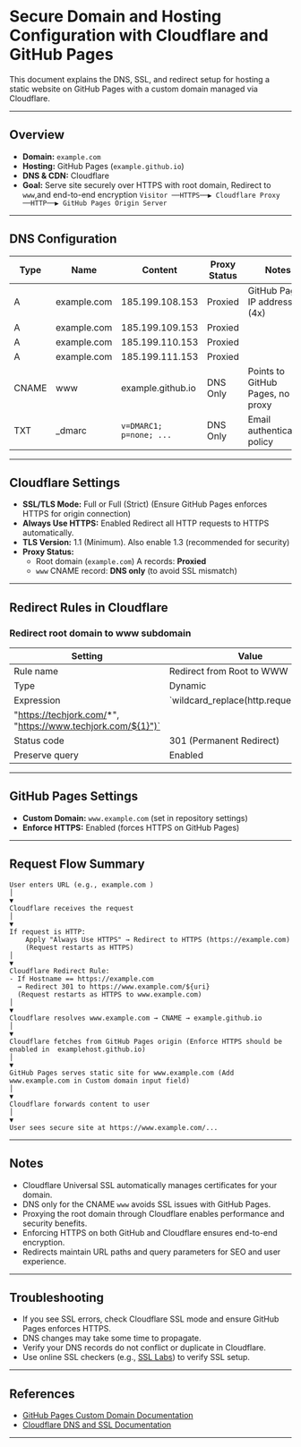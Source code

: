 # Secure Domain and Hosting Configuration with Cloudflare and GitHub Pages

This document explains the DNS, SSL, and redirect setup for hosting a static website on GitHub Pages with a custom domain managed via Cloudflare.

---

## Overview

- **Domain:** `example.com`
- **Hosting:** GitHub Pages (`example.github.io`)
- **DNS & CDN:** Cloudflare
- **Goal:** Serve site securely over HTTPS with root domain, Redirect to `www`,and end-to-end encryption `Visitor ──HTTPS──▶ Cloudflare Proxy ──HTTP──▶ GitHub Pages Origin Server`

---

## DNS Configuration

| Type  | Name        | Content                 | Proxy Status | Notes                            |
| ----- | ----------- | ----------------------- | ------------ | -------------------------------- |
| A     | example.com | 185.199.108.153         | Proxied      | GitHub Pages IP addresses (4x)   |
| A     | example.com | 185.199.109.153         | Proxied      |                                  |
| A     | example.com | 185.199.110.153         | Proxied      |                                  |
| A     | example.com | 185.199.111.153         | Proxied      |                                  |
| CNAME | www         | example.github.io       | DNS Only     | Points to GitHub Pages, no proxy |
| TXT   | \_dmarc     | `v=DMARC1; p=none; ...` | DNS Only     | Email authentication policy      |

---

## Cloudflare Settings

- **SSL/TLS Mode:** Full or Full (Strict)
  (Ensure GitHub Pages enforces HTTPS for origin connection)
- **Always Use HTTPS:** Enabled
  Redirect all HTTP requests to HTTPS automatically.
- **TLS Version:** 1.1 (Minimum). Also enable 1.3 (recommended for security)
- **Proxy Status:**
  - Root domain (`example.com`) A records: **Proxied**
  - `www` CNAME record: **DNS only** (to avoid SSL mismatch)

---

## Redirect Rules in Cloudflare

### Redirect root domain to www subdomain

| Setting    | Value                                    |
| ---------- | ---------------------------------------- |
| Rule name  | Redirect from Root to WWW                |
| Type       | Dynamic                                  |
| Expression | `wildcard_replace(http.request.full_uri, |
|                "https://techjork.com/*", "https://www.techjork.com/${1}")`|
| Status code | 301 (Permanent Redirect) |
| Preserve query | Enabled |

---

## GitHub Pages Settings

- **Custom Domain:** `www.example.com` (set in repository settings)
- **Enforce HTTPS:** Enabled (forces HTTPS on GitHub Pages)

---

## Request Flow Summary

```
User enters URL (e.g., example.com )
│
▼
Cloudflare receives the request
│
▼
If request is HTTP:
    Apply "Always Use HTTPS" → Redirect to HTTPS (https://example.com)
    (Request restarts as HTTPS)
│
▼
Cloudflare Redirect Rule:
- If Hostname == https://example.com
  → Redirect 301 to https://www.example.com/${uri}
  (Request restarts as HTTPS to www.example.com)
│
▼
Cloudflare resolves www.example.com → CNAME → example.github.io
│
▼
Cloudflare fetches from GitHub Pages origin (Enforce HTTPS should be enabled in  examplehost.github.io)
│
▼
GitHub Pages serves static site for www.example.com (Add www.example.com in Custom domain input field)
│
▼
Cloudflare forwards content to user
│
▼
User sees secure site at https://www.example.com/...

```

---

## Notes

- Cloudflare Universal SSL automatically manages certificates for your domain.
- DNS only for the CNAME `www` avoids SSL issues with GitHub Pages.
- Proxying the root domain through Cloudflare enables performance and security benefits.
- Enforcing HTTPS on both GitHub and Cloudflare ensures end-to-end encryption.
- Redirects maintain URL paths and query parameters for SEO and user experience.

---

## Troubleshooting

- If you see SSL errors, check Cloudflare SSL mode and ensure GitHub Pages enforces HTTPS.
- DNS changes may take some time to propagate.
- Verify your DNS records do not conflict or duplicate in Cloudflare.
- Use online SSL checkers (e.g., [SSL Labs](https://www.ssllabs.com/ssltest/)) to verify SSL setup.

---

## References

- [GitHub Pages Custom Domain Documentation](https://docs.github.com/en/pages/configuring-a-custom-domain-for-your-github-pages-site)
- [Cloudflare DNS and SSL Documentation](https://developers.cloudflare.com/ssl/)

---
